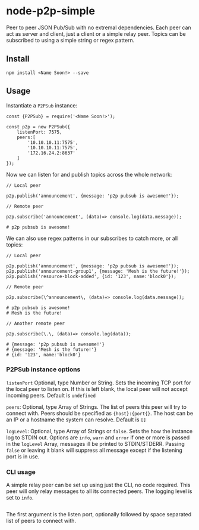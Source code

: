 # node-p2p-simple

Peer to peer JSON Pub/Sub with no extremal dependencies. Each peer can act as
server and client, just a client or a simple relay peer. Topics can be
subscribed to using a simple string or regex pattern.

## Install

`npm install <Name Soon!> --save`


## Usage

Instantiate a `P2PSub` instance:

```
const {P2PSub} = require('<Name Soon!>');

const p2p = new P2PSub({
	listenPort: 7575,
	peers:[
		'10.10.10.11:7575',
		'10.10.10.11:7575',
		'172.16.24.2:8637'
	]
});
```

Now we can listen for and publish topics across the whole network:

```
// Local peer

p2p.publish('announcement', {message: 'p2p pubsub is awesome!'});
```

```
// Remote peer

p2p.subscribe('announcement', (data)=> console.log(data.message));

# p2p pubsub is awesome!
```

We can also use regex patterns in our subscribes to catch more, or all topics:

```
// Local peer

p2p.publish('announcement', {message: 'p2p pubsub is awesome!'});
p2p.publish('announcement-group1', {message: 'Mesh is the future!'});
p2p.publish('resource-block-added', {id: '123', name:'block0'});
```

```
// Remote peer

p2p.subscribe(\^announcement\, (data)=> console.log(data.message));

# p2p pubsub is awesome!
# Mesh is the future!
```

```
// Another remote peer

p2p.subscribe(\.\, (data)=> console.log(data));

# {message: 'p2p pubsub is awesome!'}
# {message: 'Mesh is the future!'}
# {id: '123', name:'block0'}
```

### P2PSub instance options

`listenPort` Optional, type Number or String. Sets the incoming TCP port for the
local peer to listen on. If this is left blank, the local peer will not accept
incoming peers. Default is `undefined`

`peers`: Optional, type Array of Strings. The list of peers this peer will try
to connect with. Peers should be specified as `{host}:{port{}`. The host can be
an IP or a hostname the system can resolve. Default is `[]`

`logLevel`: Optional, type Array of Strings or `false`. Sets the how the
instance log to STDIN out. Options are `info`, `warn` and `error` if one or more
is passed in the `logLevel` Array, messages ill be printed to STDIN/STDERR.
Passing `false` or leaving it blank will suppress all message except if the
listening port is in use.

### CLI usage

A simple relay peer can be set up using just the CLI, no code required. This
peer will only relay messages to all its connected peers. The logging level is
set to `info`.

```./app.js 7575 10.1.0.1:7575 10.2.0.1:7575 10.3.0.1:7575 ...

```

The first argument is the listen port, optionally followed by space separated
list of peers to connect with.
